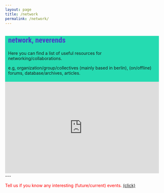 ```yaml
---
layout: page
title: /network
permalink: /network/
---
```

<style>
@import url('https://fonts.googleapis.com/css2?family=Roboto+Condensed&display=swap');

.bodycontents {background-color: #25DBB1;
}
.maintext {margin: 10px 10px 20px 10px;
}

h2 {color:#4C39CA; font-size: 24px; font-family: 'Roboto Condensed', sans-serif;
}
     
</style>

<div class="bodycontents">

<div class="maintext">
<h2>network, neverends </h2>
Here you can find a list of useful resources for networking/collaborations. <br>
     
e.g, organization/group/collectives (mainly based in berlin), (on/offline) forums, database/archives, articles.
</div>

<iframe style="border-style: none; width:100%; height:300px;" src="https://commaneverends.github.io/table_network/index.html" frameBorder="0"></iframe>

</div>
---

<font color="red"> Tell us if you know any interesting (future/current) events. <a href="/contact/" target="_blank"> (click) </a></font>
